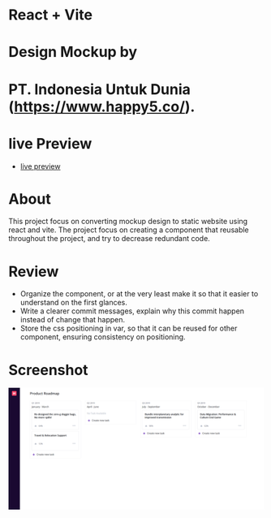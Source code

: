 # React + Vite

# Design Mockup by
# PT. Indonesia Untuk Dunia (https://www.happy5.co/).

# live Preview 
- [live preview](https://azanra.github.io/intern-col-h5/)

# About
This project focus on converting mockup design to static
website using react and vite. The project focus on creating
a component that reusable throughout the project, and try
to decrease redundant code.

# Review
- Organize the component, or at the very least make it so
that it easier to understand on the first glances.
- Write a clearer commit messages, explain why this commit
happen instead of change that happen.
- Store the css positioning in var, so that it can be reused
for other component, ensuring consistency on positioning.

# Screenshot
![alt text](intern-col-ui.png)
